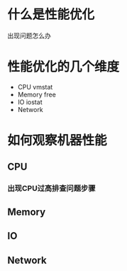 # 什么是性能优化
出现问题怎么办


# 性能优化的几个维度
* CPU
vmstat
* Memory
free
* IO
iostat
* Network

# 如何观察机器性能
## CPU
### 出现CPU过高排查问题步骤

## Memory

## IO

## Network